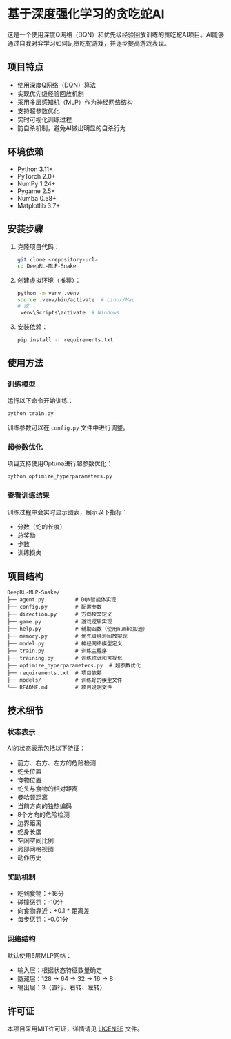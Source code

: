 # 基于深度强化学习的贪吃蛇AI

这是一个使用深度Q网络（DQN）和优先级经验回放训练的贪吃蛇AI项目。AI能够通过自我对弈学习如何玩贪吃蛇游戏，并逐步提高游戏表现。

## 项目特点

- 使用深度Q网络（DQN）算法
- 实现优先级经验回放机制
- 采用多层感知机（MLP）作为神经网络结构
- 支持超参数优化
- 实时可视化训练过程
- 防自杀机制，避免AI做出明显的自杀行为

## 环境依赖

- Python 3.11+
- PyTorch 2.0+
- NumPy 1.24+
- Pygame 2.5+
- Numba 0.58+
- Matplotlib 3.7+

## 安装步骤

1. 克隆项目代码：
   ```bash
   git clone <repository-url>
   cd DeepRL-MLP-Snake
   ```

2. 创建虚拟环境（推荐）：
   ```bash
   python -m venv .venv
   source .venv/bin/activate  # Linux/Mac
   # 或
   .venv\Scripts\activate  # Windows
   ```

3. 安装依赖：
   ```bash
   pip install -r requirements.txt
   ```

## 使用方法

### 训练模型

运行以下命令开始训练：
```bash
python train.py
```

训练参数可以在 `config.py` 文件中进行调整。

### 超参数优化

项目支持使用Optuna进行超参数优化：
```bash
python optimize_hyperparameters.py
```

### 查看训练结果

训练过程中会实时显示图表，展示以下指标：
- 分数（蛇的长度）
- 总奖励
- 步数
- 训练损失

## 项目结构

```
DeepRL-MLP-Snake/
├── agent.py          # DQN智能体实现
├── config.py         # 配置参数
├── direction.py      # 方向枚举定义
├── game.py           # 游戏逻辑实现
├── help.py           # 辅助函数（使用numba加速）
├── memory.py         # 优先级经验回放实现
├── model.py          # 神经网络模型定义
├── train.py          # 训练主程序
├── training.py       # 训练统计和可视化
├── optimize_hyperparameters.py  # 超参数优化
├── requirements.txt  # 项目依赖
├── models/           # 训练好的模型文件
└── README.md         # 项目说明文件
```

## 技术细节

### 状态表示

AI的状态表示包括以下特征：
- 前方、右方、左方的危险检测
- 蛇头位置
- 食物位置
- 蛇头与食物的相对距离
- 曼哈顿距离
- 当前方向的独热编码
- 8个方向的危险检测
- 边界距离
- 蛇身长度
- 空闲空间比例
- 局部网格视图
- 动作历史

### 奖励机制

- 吃到食物：+16分
- 碰撞惩罚：-10分
- 向食物靠近：+0.1 * 距离差
- 每步惩罚：-0.01分

### 网络结构

默认使用5层MLP网络：
- 输入层：根据状态特征数量确定
- 隐藏层：128 -> 64 -> 32 -> 16 -> 8
- 输出层：3（直行、右转、左转）

## 许可证

本项目采用MIT许可证，详情请见 [LICENSE](LICENSE) 文件。